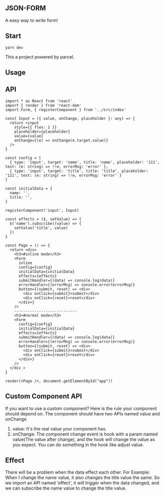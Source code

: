 ## JSON-FORM
A easy way to write form!

## Start 
```
yarn dev
```
This a project powered by parcel.

## Usage



## API

```
import * as React from 'react'
import { render } from 'react-dom'
import Form, { registerComponent } from '../src/index'

const Input = ({ value, onChange, placeholder }: any) => {
  return <input
    style={{ flex: 1 }}
    placeholder={placeholder}
    value={value}
    onChange={(e) => onChange(e.target.value)}
  />
}

const config = [
  { type: 'input', target: 'name', title: 'name', placeholder: '111', test: (e: string) => !!e, errorMsg: 'error' },
  { type: 'input', target: 'title', title: 'title', placeholder: '111', test: (e: string) => !!e, errorMsg: 'error' }
]

const initialData = {
  name: '',
  title: '',
}

registerComponent('input', Input)

const effects = ($, setValue) => {
  $('name').subscribe((value) => {
    setValue('title', value)
  })
}

const Page = () => {
  return <div>
    <h3>#inline mode</h3>
    <Form
      inline
      config={config}
      initialData={initialData}
      effects={effects}
      submitHandler={(data) => console.log(data)}
      errorHandler={(errorMsg) => console.error(errorMsg)}
      button={(submit, reset) => <div>
        <div onClick={submit}>submit</div>
        <div onClick={reset}>reset</div>
      </div>}
    />
    ----------------------------
    <h3>#normal mode</h3>
    <Form
      config={config}
      initialData={initialData}
      effects={effects}
      submitHandler={(data) => console.log(data)}
      errorHandler={(errorMsg) => console.error(errorMsg)}
      button={(submit, reset) => <div>
        <div onClick={submit}>submit</div>
        <div onClick={reset}>reset</div>
      </div>}
    />
  </div >
}

render(<Page />, document.getElementById("app"))

```

## Custom Component API

If you want to use a custom component? Here is the rule your component should depend on. The component should have two APIs named value and onChange
1. value: It's the real value your component has.
2. onChange: The component change event is hook with a param named value(The value after change), and the hook will change the value as you expect. You can do something in the hook like adjust value.


## Effect
There will be a problem when the data effect each other.
For Example:
When I change the name value, it also changes the title value the same.
So we import an API named 'effect', it will trigger when the data changed, and we can subscribe the name value to change the title value.